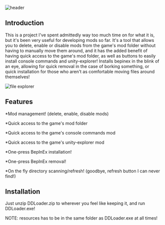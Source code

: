 ![header](https://github.com/daltonyxdonovan/DDLoader/assets/90434265/a3460e0c-752e-4a47-b5c2-6c31198472d9)

## Introduction

This is a project I've spent admittedly way too much time on for what it is, but it's been very useful for developing mods so far.
It's a tool that allows you to delete, enable or disable mods from the game's mod folder without having to manually move them around,
and it has the added benefit of having quick access to the game's mod folder, as well as buttons to easily install console commands and unity-explorer!
Installs bepinex in the blink of an eye, allowing for quick removal in the case of borking something, or quick installation for those who
aren't as comfortable moving files around themselves!

![file explorer](https://github.com/daltonyxdonovan/DDLoader/assets/90434265/8dd0ebf3-6e37-4f92-ba1b-ac956b578c6c)


## Features

*Mod management! (delete, enable, disable mods)

*Quick access to the game's mod folder

*Quick access to the game's console commands mod

*Quick access to the game's unity-explorer mod

*One-press BepInEx installation!

*One-press BepInEx removal!

*On the fly directory scanning/refresh! (goodbye, refresh button I can never find!)

## Installation

Just unzip DDLoader.zip to wherever you feel like keeping it, and run DDLoader.exe!

NOTE: resources has to be in the same folder as DDLoader.exe at all times!


